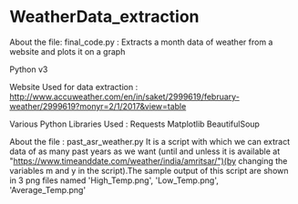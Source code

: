 # WeatherData_extraction
About the file: final_code.py : Extracts a month data of weather from a website and plots it on a graph

Python v3

Website Used for data extraction : http://www.accuweather.com/en/in/saket/2999619/february-weather/2999619?monyr=2/1/2017&view=table

Various Python Libraries Used :
Requests
Matplotlib
BeautifulSoup

About the file : past_asr_weather.py
It is a script with which we can extract data of as many past years as we want (until and unless it is available at "https://www.timeanddate.com/weather/india/amritsar/")(by changing the variables m and y in the script).The sample output of this script are shown in 3 png files named 'High_Temp.png', 'Low_Temp.png', 'Average_Temp.png'
